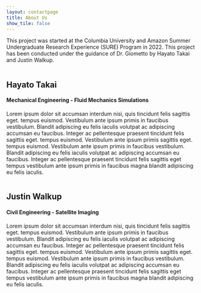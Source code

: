 ```yaml
---
layout: contactpage
title: About Us
show_tile: false
---
```


<p>This project was started at the Columbia University and Amazon Summer Undergraduate Research Experience (SURE) Program in 2022. This project has been conducted under the guidance of Dr. Giometto by Hayato Takai and Justin Walkup.  </p>

<div class="bio">
<p><span class="image left"><img src="{% link assets/images/pic09.jpg %}" alt="" /></span>
<h2 id="name">Hayato Takai</h2>
<h4>Mechanical Engineering - Fluid Mechanics Simulations</h4>
Lorem ipsum dolor sit accumsan interdum nisi, quis tincidunt felis sagittis eget. tempus euismod. Vestibulum ante ipsum primis in faucibus vestibulum. Blandit adipiscing eu felis iaculis volutpat ac adipiscing accumsan eu faucibus. Integer ac pellentesque praesent tincidunt felis sagittis eget. tempus euismod. Vestibulum ante ipsum primis sagittis eget. tempus euismod. Vestibulum ante ipsum primis in faucibus vestibulum. Blandit adipiscing eu felis iaculis volutpat ac adipiscing accumsan eu faucibus. Integer ac pellentesque praesent tincidunt felis sagittis eget tempus vestibulum ante ipsum primis in faucibus magna blandit adipiscing eu felis iaculis.</p>
</div>

<div class="bio">
<p><span class="image left"><img src="{% link assets/images/pic09.jpg %}" alt="" /></span>
<h2 id="name">Justin Walkup</h2>
<h4>Civil Engineering - Satellite Imaging</h4>
Lorem ipsum dolor sit accumsan interdum nisi, quis tincidunt felis sagittis eget. tempus euismod. Vestibulum ante ipsum primis in faucibus vestibulum. Blandit adipiscing eu felis iaculis volutpat ac adipiscing accumsan eu faucibus. Integer ac pellentesque praesent tincidunt felis sagittis eget. tempus euismod. Vestibulum ante ipsum primis sagittis eget. tempus euismod. Vestibulum ante ipsum primis in faucibus vestibulum. Blandit adipiscing eu felis iaculis volutpat ac adipiscing accumsan eu faucibus. Integer ac pellentesque praesent tincidunt felis sagittis eget tempus vestibulum ante ipsum primis in faucibus magna blandit adipiscing eu felis iaculis.</p>
</div>
